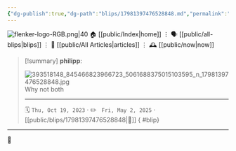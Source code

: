 ```yaml
---
{"dg-publish":true,"dg-path":"blips/17981397476528848.md","permalink":"/blips/17981397476528848/","title":"philipp on instagram @ 2023-10-19"}
---
```



<div class="transclusion internal-embed is-loaded"><div class="markdown-embed">




![flenker-logo-RGB.png|40](/img/user/attachments/flenker-logo-RGB.png)
🏠 [[public/Index\|home]]  ⋮ 🗣️ [[public/all-blips\|blips]] ⋮  📝 [[public/All Articles\|articles]]  ⋮ 🕰️ [[public/now\|now]]


</div></div>


> [!summary] **philipp**:
>
> ![393518148_845466823966723_5061688375015103595_n_17981397476528848.jpg](/img/user/attachments/393518148_845466823966723_5061688375015103595_n_17981397476528848.jpg)
> Why not both
> - - -
>
> 🗓️ <code>Thu, Oct 19, 2023</code>  · ✏️ <code> Fri, May 2, 2025</code>  · [[public/blips/17981397476528848\|🔗]]
{ #blip}


- - -

 👾
